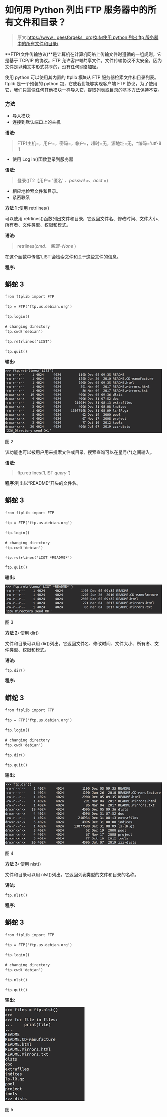 # 如何用 Python 列出 FTP 服务器中的所有文件和目录？

> 原文:[https://www . geesforgeks . org/如何使用 python 列出 ftp 服务器中的所有文件和目录/](https://www.geeksforgeeks.org/how-to-list-all-files-and-directories-in-ftp-server-using-python/)

**FTP(文件传输协议)**是计算机在计算机网络上传输文件时遵循的一组规则。它是基于 TCP/IP 的协议。FTP 允许客户端共享文件。文件传输协议不太安全，因为文件是以纯文本形式共享的，没有任何网络加密。

使用 python 可以使用其内置的 ftplib 模块从 FTP 服务器检索文件和目录列表。ftplib 是一个预装的 python 包，它使我们能够实现客户端 FTP 协议，为了使用它，我们只需像任何其他模块一样导入它。提取列表或目录的基本方法保持不变。

### 方法

*   导入模块
*   连接到默认端口上的主机

**语法:**

> FTP(主机=，用户=，密码=，帐户=，超时=无，源地址=无，*编码='utf-8 ')

*   使用 Log in()函数登录到服务器

**语法:**

> 登录()T2【用户= '匿名' 、*passwd =*、*acct =*)

*   相应地检索文件和目录。
*   紧密联系

**方法 1** :使用 retrlines()

可以使用 retrlines()函数列出文件和目录。它返回文件名、修改时间、文件大小、所有者、文件类型、权限和模式。

**语法:**

> retrlines(*cmd*、 *回调=None* )

在这个函数中传递‘LIST’会检索文件和关于这些文件的信息。

**程序:**

## 蟒蛇 3

```
from ftplib import FTP

ftp = FTP('ftp.us.debian.org')

ftp.login()

# changing directory
ftp.cwd('debian')

ftp.retrlines('LIST')

ftp.quit()
```

**输出:**

![](img/61e740ec9d5c06c4c8f25309b7236e79.png)

图 2

该功能也可以被用户用来搜索文件或目录。搜索查询可以在星号(*)之间输入。

**语法:**

> ftp.retrlines('LIST *query* ')

**程序**:列出以“README”开头的文件名。

## 蟒蛇 3

```
from ftplib import FTP

ftp = FTP('ftp.us.debian.org')

ftp.login()

# changing directory
ftp.cwd('debian')

ftp.retrlines('LIST *README*')

ftp.quit()
```

**输出:**

![](img/c870973908f38e97805ef3553b6bfc5c.png)

图 3

**方法 2:** 使用 dir()

文件和目录可以用 dir()列出。它返回文件名、修改时间、文件大小、所有者、文件类型、权限和模式。

**语法:**

```
ftp.dir()
```

**程序:**

## 蟒蛇 3

```
from ftplib import FTP

ftp = FTP('ftp.us.debian.org')

ftp.login()

# changing directory
ftp.cwd('debian')

ftp.dir()

ftp.quit()
```

**输出:**

![](img/00d67eddc5c54c95c52420fdec5a8b52.png)

图 4

**方法 3:** 使用 nlst()

文件和目录可以用 nlst()列出。它返回列表类型的文件和目录的名称。

**语法:**

```
ftp.nlst()
```

**程序:**

## 蟒蛇 3

```
from ftplib import FTP

ftp = FTP('ftp.us.debian.org')

ftp.login()

# changing directory
ftp.cwd('debian')

ftp.nlst()

ftp.quit()
```

**输出:**

![](img/d0b6a458899654ee573da7b2c6f712e5.png)

图 5